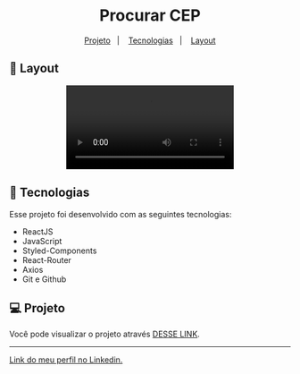 <h1 align="center"> Procurar CEP </h1>

<p align="center">
  <a href="#-projeto">Projeto</a>&nbsp;&nbsp;&nbsp;|&nbsp;&nbsp;&nbsp;
  <a href="#-tecnologias">Tecnologias</a>&nbsp;&nbsp;&nbsp;|&nbsp;&nbsp;&nbsp;
  <a href="#-layout">Layout</a>
</p>

## 🔖 Layout

<p align="center">
  <video src="https://user-images.githubusercontent.com/111329429/200661588-cdb40cc8-1b4a-475f-8b91-a49153ff3135.mp4">
</p>

## 🚀 Tecnologias

Esse projeto foi desenvolvido com as seguintes tecnologias:

- ReactJS
- JavaScript
- Styled-Components
- React-Router
- Axios
- Git e Github

## 💻 Projeto

Você pode visualizar o projeto através [DESSE LINK](https://app-procurar-cep.netlify.app/).

---

[Link do meu perfil no Linkedin.](https://www.linkedin.com/in/felipe-moises-4a1b58248/)
